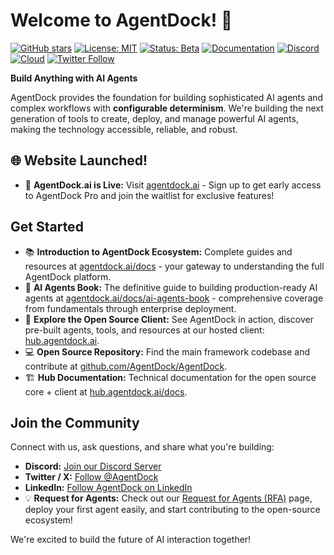# Welcome to AgentDock! 👋

[![GitHub stars](https://img.shields.io/github/stars/agentdock/agentdock?style=social)](https://github.com/agentdock/agentdock/stargazers)
[![License: MIT](https://img.shields.io/badge/License-MIT-yellow.svg)](https://opensource.org/licenses/MIT)
[![Status: Beta](https://img.shields.io/badge/Status-Beta-blue)](https://github.com/AgentDock/AgentDock/releases)
[![Documentation](https://img.shields.io/badge/Documentation-📕-blue)](https://agentdock.ai/docs)
[![Discord](https://img.shields.io/discord/1335979387975110656?color=7289DA&label=Discord&logo=discord&logoColor=white)](https://discord.gg/fDYFFmwuRA)
[![Cloud](https://img.shields.io/badge/Cloud-☁️-blue)](https://agentdock.ai)
[![Twitter Follow](https://img.shields.io/twitter/follow/AgentDock?style=social)](https://x.com/agentdock)

**Build Anything with AI Agents**

AgentDock provides the foundation for building sophisticated AI agents and complex workflows with **configurable determinism**. We're building the next generation of tools to create, deploy, and manage powerful AI agents, making the technology accessible, reliable, and robust.

## 🌐 Website Launched!

*   🎉 **AgentDock.ai is Live:** Visit [agentdock.ai](https://agentdock.ai) - Sign up to get early access to AgentDock Pro and join the waitlist for exclusive features!

## Get Started

*   📚 **Introduction to AgentDock Ecosystem:** Complete guides and resources at [agentdock.ai/docs](https://agentdock.ai/docs) - your gateway to understanding the full AgentDock platform.
*   📖 **AI Agents Book:** The definitive guide to building production-ready AI agents at [agentdock.ai/docs/ai-agents-book](https://agentdock.ai/docs/ai-agents-book) - comprehensive coverage from fundamentals through enterprise deployment.
*   🚀 **Explore the Open Source Client:** See AgentDock in action, discover pre-built agents, tools, and resources at our hosted client: [hub.agentdock.ai](https://hub.agentdock.ai).
*   💻 **Open Source Repository:** Find the main framework codebase and contribute at [github.com/AgentDock/AgentDock](https://github.com/AgentDock/AgentDock).
*   🏗️ **Hub Documentation:** Technical documentation for the open source core + client at [hub.agentdock.ai/docs](https://hub.agentdock.ai/docs).

## Join the Community

Connect with us, ask questions, and share what you're building:

*   **Discord:** [Join our Discord Server](https://discord.gg/fDYFFmwuRA)
*   **Twitter / X:** [Follow @AgentDock](https://x.com/AgentDock)
*   **LinkedIn:** [Follow AgentDock on LinkedIn](https://www.linkedin.com/company/agentdock/)
*   💡 **Request for Agents:** Check out our [Request for Agents (RFA)](https://agentdock.ai/docs/request-for-agents) page, deploy your first agent easily, and start contributing to the open-source ecosystem!

We're excited to build the future of AI interaction together!

